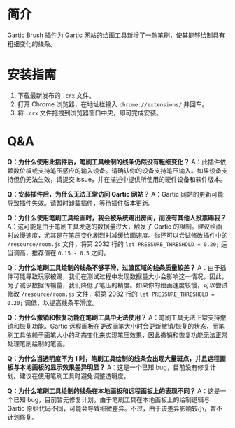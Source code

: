 # 简介
Gartic Brush 插件为 Gartic 网站的绘画工具新增了一款笔刷，使其能够绘制具有粗细变化的线条。

# 安装指南
1. 下载最新发布的 `.crx` 文件。
2. 打开 Chrome 浏览器，在地址栏输入 `chrome://extensions/` 并回车。
3. 将 `.crx` 文件拖拽到浏览器窗口中央，即可完成安装。

# Q&A
**Q：为什么使用此插件后，笔刷工具绘制的线条仍然没有粗细变化？**
A：此插件依赖数位板或支持笔压感应的输入设备。请确认你的设备支持笔压输入。如果设备支持但仍无法生效，请提交 issue，并在描述中提供所使用的硬件设备和软件版本。

**Q：安装插件后，为什么无法正常访问 Gartic 网站？**
A：Gartic 网站的更新可能导致插件失效。请暂时卸载插件，等待插件版本更新。

**Q：为什么使用笔刷工具绘画时，我会被系统踢出房间，而没有其他人投票踢我？**
A：这可能是由于笔刷工具发送的数据量过大，触发了 Gartic 的限制。建议绘画时放慢速度，尤其是在笔压变化剧烈时减缓绘画速度。你还可以尝试修改插件中的 `/resource/room.js` 文件，将第 2032 行的 `let PRESSURE_THRESHOLD = 0.20;` 适当调高，推荐值在 `0.15 - 0.5` 之间。

**Q：为什么笔刷工具绘制的线条不够平滑，过渡区域的线条质量较差？**
A：由于插件可能导致玩家被踢，我们在测试过程中发现数据量大小会影响这一情况。因此，为了减少数据传输量，我们降低了笔压的精度。如果你的绘画速度较慢，可以尝试修改 `/resource/room.js` 文件，将第 2032 行的 `let PRESSURE_THRESHOLD = 0.20;` 调低，以提高线条平滑度。

**Q：为什么撤销和恢复功能在笔刷工具中无法使用？**
A：笔刷工具无法正常支持撤销和恢复功能。Gartic 远程画板在更改画笔大小时会更新撤销/恢复的状态，而笔刷工具依赖于画笔大小的动态变化来实现笔压效果，因此撤销和恢复功能无法正常处理笔刷绘制的笔画。

**Q：为什么当透明度不为 1 时，笔刷工具绘制的线条会出现大量斑点，并且远程画板与本地画板的显示效果差异明显？**
A：这是一个已知 bug，目前没有修复计划。建议在使用笔刷工具时避免调整透明度。

**Q：为什么笔刷工具绘制的线条在本地画板和远程画板上的表现不同？**
A：这是一个已知 bug，目前暂无修复计划。由于笔刷工具在本地画板上的绘制逻辑与 Gartic 原始代码不同，可能会导致细微差异。不过，由于该差异影响较小，暂不计划修复。